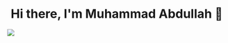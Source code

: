 <h1><center>Hi there, I'm Muhammad Abdullah 👋</center></h1>
<img src="https://img.shields.io/badge/Blogger-FF5722?style=for-the-badge&logo=blogger&logoColor=white" />
